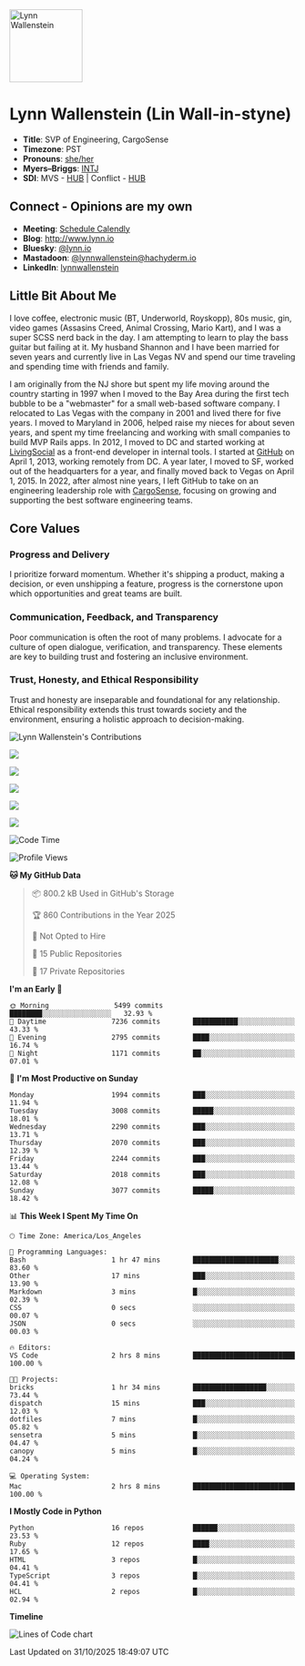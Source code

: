 <img src="https://user-images.githubusercontent.com/2606/58603343-41cfc300-8245-11e9-9777-331a47ceb635.jpg" alt="Lynn Wallenstein" width="128px" align="center" />


# Lynn Wallenstein (Lin Wall-in-styne)

- **Title**: SVP of Engineering, CargoSense
- **Timezone**: PST
- **Pronouns**: [she/her](https://pronouns.org/she-her)
- **Myers–Briggs**: [INTJ](https://www.16personalities.com/intj-personality)
- **SDI**: MVS - [HUB](strength-deployment-inventory.pdf) | Conflict - [HUB](strength-deployment-inventory.pdf)

## Connect - Opinions are my own
- **Meeting**: [Schedule Calendly](https://calendly.com/lynnwallenstein)
- **Blog**: http://www.lynn.io
- **Bluesky**: [@lynn.io](https://bsky.app/profile/lynn.io)
- **Mastadoon**: [@lynnwallenstein@hachyderm.io](https://hachyderm.io/web/@lynnwallenstein)
- **LinkedIn**: [lynnwallenstein](https://www.linkedin.com/in/lynnwallenstein/) 


## Little Bit About Me

I love coffee, electronic music (BT, Underworld, Royskopp), 80s music, gin, video games (Assasins Creed, Animal Crossing, Mario Kart), and I was a super SCSS nerd back in the day. I am attempting to learn to play the bass guitar but failing at it. My husband Shannon and I have been married for seven years and currently live in Las Vegas NV and spend our time traveling and spending time with friends and family.

I am originally from the NJ shore but spent my life moving around the country starting in 1997 when I moved to the Bay Area during the first tech bubble to be a "webmaster" for a small web-based software company. I relocated to Las Vegas with the company in 2001 and lived there for five years. I moved to Maryland in 2006, helped raise my nieces for about seven years, and spent my time freelancing and working with small companies to build MVP Rails apps. In 2012, I moved to DC and started working at [LivingSocial](https://www.livingsocial.com/) as a front-end developer in internal tools. I started at [GitHub](https://www.github.com) on April 1, 2013, working remotely from DC. A year later, I moved to SF, worked out of the headquarters for a year, and finally moved back to Vegas on April 1, 2015. In 2022, after almost nine years, I left GitHub to take on an engineering leadership role with [CargoSense](http://www.cargosense.com), focusing on growing and supporting the best software engineering teams. 

## Core Values

### Progress and Delivery

I prioritize forward momentum. Whether it's shipping a product, making a decision, or even unshipping a feature, progress is the cornerstone upon which opportunities and great teams are built.

### Communication, Feedback, and Transparency

Poor communication is often the root of many problems. I advocate for a culture of open dialogue, verification, and transparency. These elements are key to building trust and fostering an inclusive environment.

### Trust, Honesty, and Ethical Responsibility

Trust and honesty are inseparable and foundational for any relationship. Ethical responsibility extends this trust towards society and the environment, ensuring a holistic approach to decision-making.

<img src="https://raw.githubusercontent.com/lynnwallenstein/lynnwallenstein/main/images/contributions.png" alt="Lynn Wallenstein's Contributions" />

![](http://github-profile-summary-cards.vercel.app/api/cards/profile-details?username=lynnwallenstein&theme=default)

![](http://github-profile-summary-cards.vercel.app/api/cards/repos-per-language?username=lynnwallenstein&theme=default)

![](http://github-profile-summary-cards.vercel.app/api/cards/most-commit-language?username=lynnwallenstein&theme=default)

![](http://github-profile-summary-cards.vercel.app/api/cards/stats?username=lynnwallenstein&theme=default)

![](http://github-profile-summary-cards.vercel.app/api/cards/productive-time?username=lynnwallenstein&theme=default&utcOffset=8)

<!--START_SECTION:waka-->
![Code Time](http://img.shields.io/badge/Code%20Time-176%20hrs%2018%20mins-blue)

![Profile Views](http://img.shields.io/badge/Profile%20Views-2-blue)

**🐱 My GitHub Data** 

> 📦 800.2 kB Used in GitHub's Storage 
 > 
> 🏆 860 Contributions in the Year 2025
 > 
> 🚫 Not Opted to Hire
 > 
> 📜 15 Public Repositories 
 > 
> 🔑 17 Private Repositories 
 > 
**I'm an Early 🐤** 

```text
🌞 Morning                5499 commits        ████████░░░░░░░░░░░░░░░░░   32.93 % 
🌆 Daytime                7236 commits        ███████████░░░░░░░░░░░░░░   43.33 % 
🌃 Evening                2795 commits        ████░░░░░░░░░░░░░░░░░░░░░   16.74 % 
🌙 Night                  1171 commits        ██░░░░░░░░░░░░░░░░░░░░░░░   07.01 % 
```
📅 **I'm Most Productive on Sunday** 

```text
Monday                   1994 commits        ███░░░░░░░░░░░░░░░░░░░░░░   11.94 % 
Tuesday                  3008 commits        █████░░░░░░░░░░░░░░░░░░░░   18.01 % 
Wednesday                2290 commits        ███░░░░░░░░░░░░░░░░░░░░░░   13.71 % 
Thursday                 2070 commits        ███░░░░░░░░░░░░░░░░░░░░░░   12.39 % 
Friday                   2244 commits        ███░░░░░░░░░░░░░░░░░░░░░░   13.44 % 
Saturday                 2018 commits        ███░░░░░░░░░░░░░░░░░░░░░░   12.08 % 
Sunday                   3077 commits        █████░░░░░░░░░░░░░░░░░░░░   18.42 % 
```


📊 **This Week I Spent My Time On** 

```text
🕑︎ Time Zone: America/Los_Angeles

💬 Programming Languages: 
Bash                     1 hr 47 mins        █████████████████████░░░░   83.60 % 
Other                    17 mins             ███░░░░░░░░░░░░░░░░░░░░░░   13.90 % 
Markdown                 3 mins              █░░░░░░░░░░░░░░░░░░░░░░░░   02.39 % 
CSS                      0 secs              ░░░░░░░░░░░░░░░░░░░░░░░░░   00.07 % 
JSON                     0 secs              ░░░░░░░░░░░░░░░░░░░░░░░░░   00.03 % 

🔥 Editors: 
VS Code                  2 hrs 8 mins        █████████████████████████   100.00 % 

🐱‍💻 Projects: 
bricks                   1 hr 34 mins        ██████████████████░░░░░░░   73.44 % 
dispatch                 15 mins             ███░░░░░░░░░░░░░░░░░░░░░░   12.03 % 
dotfiles                 7 mins              █░░░░░░░░░░░░░░░░░░░░░░░░   05.82 % 
sensetra                 5 mins              █░░░░░░░░░░░░░░░░░░░░░░░░   04.47 % 
canopy                   5 mins              █░░░░░░░░░░░░░░░░░░░░░░░░   04.24 % 

💻 Operating System: 
Mac                      2 hrs 8 mins        █████████████████████████   100.00 % 
```

**I Mostly Code in Python** 

```text
Python                   16 repos            ██████░░░░░░░░░░░░░░░░░░░   23.53 % 
Ruby                     12 repos            ████░░░░░░░░░░░░░░░░░░░░░   17.65 % 
HTML                     3 repos             █░░░░░░░░░░░░░░░░░░░░░░░░   04.41 % 
TypeScript               3 repos             █░░░░░░░░░░░░░░░░░░░░░░░░   04.41 % 
HCL                      2 repos             █░░░░░░░░░░░░░░░░░░░░░░░░   02.94 % 
```



**Timeline**

![Lines of Code chart](https://raw.githubusercontent.com/lynnwallenstein/lynnwallenstein/main/assets/bar_graph.png)


 Last Updated on 31/10/2025 18:49:07 UTC
<!--END_SECTION:waka-->
